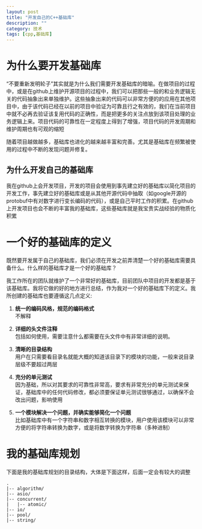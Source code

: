 ```yaml
---
layout: post
title: "开发自己的C++基础库"
description: ""
category: 技术
tags: [cpp,基础库]
---
```



# 为什么要开发基础库
“不要重新发明轮子”其实就是为什么我们需要开发基础库的暗喻。在做项目的过程中，或是在github上维护开源项目的过程中，我们可以把那些一般的和业务逻辑无关的代码抽象出来单独维护。这些抽象出来的代码可以非常方便的的应用在其他项目中，由于该代码已经在以前的项目中验证为可靠且行之有效的，我们在当前项目中就不必再去验证该复用代码的正确性，而是把更多的关注点放到该项目处理的业务逻辑上来。项目代码的可靠性在一定程度上得到了增强，项目代码的开发周期和维护周期也有可观的缩短

随着项目越做越多，基础库也进化的越来越丰富和完善。尤其是基础库在频繁被使用的过程中不断的发现问题并修复。

## 为什么开发自己的基础库
我在github上会开发项目，开发的项目会使用到事先建立好的基础库以简化项目的开发工作，事先建立好的基础库或是从其他开源代码中抽取（如google开源的protobuf中有对数字进行变长编码的代码），或是自己平时工作的积累。在github上开发项目也会不断的丰富我的基础库，这些基础库就是我宝贵实战经验的物质化积累

# 一个好的基础库的定义
既然要开发属于自己的基础库，我们必须在开发之前弄清楚一个好的基础库需要具备什么。什么样的基础库才是一个好的基础库？

我工作所在的团队就维护了一个非常好的基础库，目前团队中项目的开发都是基于该基础库。我将它做的好的地方进行总结，作为我对一个好的基础库下的定义。我所创建的基础库也要遵循这几点定义:

1. **统一的编码风格，规范的编码格式**  
  不解释

2. **详细的头文件注释**  
  包括如何使用，需要注意什么都需要在头文件中有非常详细的说明。

3. **清晰的目录结构**  
  用户在只需要看目录名就能大概的知道该目录下的模块的功能，一般来说目录层级不要超过两层

4. **充分的单元测试**  
  因为基础，所以对其要求的可靠性非常高，要求有非常充分的单元测试来保证，基础库中的任何代码修改，都必须要保证单元测试很够通过，以确保不会改出问题，影响使用

5. **一个模块解决一个问题，并确实能够简化一个问题**  
  比如基础库中有一个字符串和数字相互转换的模块，用户使用该模块可以非常方便的将字符串转换为数字，或是将数字转换为字符串（多种进制）

# 我的基础库规划

下面是我的基础库规划的目录结构，大体是下面这样，后面一定会有较大的调整

    .
    |-- algorithm/
    |-- asio/
    |-- concurrent/
    |   |-- atomic/
    |-- io/
    |-- pool/
    |-- string/



